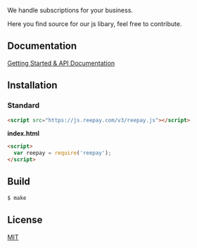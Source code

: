 We handle subscriptions for your business.

Here you find source for our js libary, feel free to contribute. 

## Documentation

[Getting Started & API Documentation][docs]

## Installation

### Standard
```html
<script src="https://js.reepay.com/v3/reepay.js"></script>
```

**index.html**

```html
<script>
  var reepay = require('reepay');
</script>
```

## Build
```bash
$ make
```

## License

[MIT][license]


[docs]: https://docs.reepay.com/js
[license]: LICENSE.md
